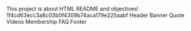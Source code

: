 This project is about HTML
README and objectives!
1f4cd63ecc3a8c03b0f4309b74aca179e225aabf
Header
Banner
Quote
Videos
Membership
FAQ
Footer
